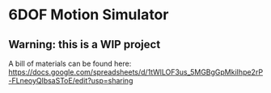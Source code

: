 # 6DOF Motion Simulator

## Warning: this is a WIP project

A bill of materials can be found here: https://docs.google.com/spreadsheets/d/1tWlLOF3us_5MGBgGpMkiIhpe2rP-FLneoyQlbsaSToE/edit?usp=sharing
